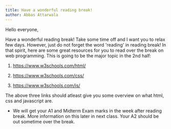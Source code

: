 ```yaml
---
title: Have a wonderful reading break!
author: Abbas Attarwala
---
```


Hello everyone,

Have a wonderful reading break! Take some time off and I want you to relax few days. However, just do not forget the word 'reading' in reading break! In that spirit, here are some great resources for you to read over the break on web programming. This is going to be the major  topic in the 2nd half:

1. https://www.w3schools.com/html/

2. https://www.w3schools.com/css/

3. https://www.w3schools.com/js/

The above three links should atleast give you some overview on what html, css and javascript are.  

* We will get your A1 and Midterm Exam marks in the week after reading break. More information on this later in next class. Your A2 should be out sometime over the break. 
